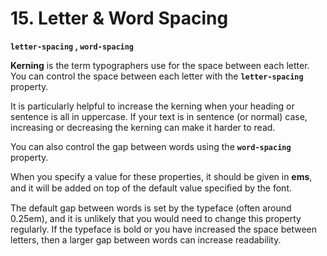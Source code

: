 # 15. Letter & Word Spacing

**`letter-spacing` , `word-spacing`**

**Kerning** is the term typographers use for the space between each letter. You can control the space between each letter with the **`letter-spacing`** property.

It is particularly helpful to increase the kerning when your heading or sentence is all in uppercase. If your text is in sentence (or normal) case, increasing or decreasing the kerning can make it harder to read.

You can also control the gap between words using the **`word-spacing`** property.

When you specify a value for these properties, it should be given in **ems**, and it will be added on top of the default value speciﬁed by the font.

The default gap between words is set by the typeface (often around 0.25em), and it is unlikely that you would need to change this property regularly. If the typeface is bold or you have increased the space between letters, then a larger gap between words can increase readability.